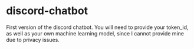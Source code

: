 # discord-chatbot
First version of the discord chatbot.
You will need to provide your token_id, as well as your own machine learning model, since I cannot provide mine due to privacy issues.
